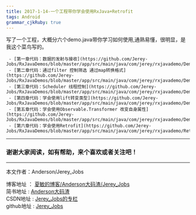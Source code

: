 ```yaml
---
title: 2017-1-14-一个工程带你学会使用RxJava+Retrofit
tags: Android
grammar_cjkRuby: true
---
```


写了一个工程，大概分六个demo.java带你学习如何使用,通熟易懂，很明显，是我这个菜鸟写的。

	 - [第一章代码：数据的发射与接收](https://github.com/Jerey-Jobs/RxJavaDemos/blob/master/app/src/main/java/com/jerey/rxjavademo/Demo1.java)
	 - [第二章代码：通过filter 控制筛选 通过map转换格式](https://github.com/Jerey-Jobs/RxJavaDemos/blob/master/app/src/main/java/com/jerey/rxjavademo/Demo2.java)
 	 - [第三章代码：Scheduler 线程控制](https://github.com/Jerey-Jobs/RxJavaDemos/blob/master/app/src/main/java/com/jerey/rxjavademo/Demo3.java)
	 - [第四章代码：学会使用lift转变类型](https://github.com/Jerey-Jobs/RxJavaDemos/blob/master/app/src/main/java/com/jerey/rxjavademo/Demo4.java)
	 - [第五章代码：学会使用Observable.Transformer 改变自身属性](https://github.com/Jerey-Jobs/RxJavaDemos/blob/master/app/src/main/java/com/jerey/rxjavademo/Demo5.java)
	 - [第六章代码：学会使用Retrofit](https://github.com/Jerey-Jobs/RxJavaDemos/blob/master/app/src/main/java/com/jerey/rxjavademo/RetrofitDemo.java)

 ----------
### 谢谢大家阅读，如有帮助，来个喜欢或者关注吧！

 ----------
 本文作者：Anderson/Jerey_Jobs 

 博客地址   ： [夏敏的博客/Anderson大码渣/Jerey_Jobs][1] <br>
 简书地址   :  [Anderson大码渣][2] <br>
 CSDN地址   :  [Jerey_Jobs的专栏][3] <br>
 github地址 :  [Jerey_Jobs][4]
 


  [1]: http://jerey.cn/
  [2]: http://www.jianshu.com/users/016a5ba708a0/latest_articles
  [3]: http://blog.csdn.net/jerey_jobs
  [4]: https://github.com/Jerey-Jobs
